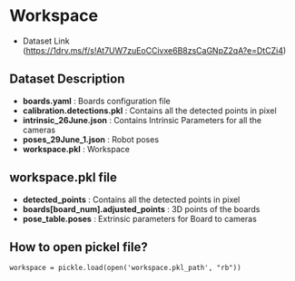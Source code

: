# Workspace
- Dataset Link (https://1drv.ms/f/s!At7UW7zuEoCCivxe6B8zsCaGNpZ2qA?e=DtCZi4)

## Dataset Description
- **boards.yaml** : Boards configuration file
- **calibration.detections.pkl** : Contains all the detected points in pixel
- **intrinsic_26June.json** : Contains Intrinsic Parameters for all the cameras
- **poses_29June_1.json** : Robot poses
- **workspace.pkl** : Workspace

## workspace.pkl file
- **detected_points** : Contains all the detected points in pixel
- **boards[board_num].adjusted_points** : 3D points of the boards
- **pose_table.poses** : Extrinsic parameters for Board to cameras

## How to open pickel file?
```
workspace = pickle.load(open('workspace.pkl_path', "rb"))
```
